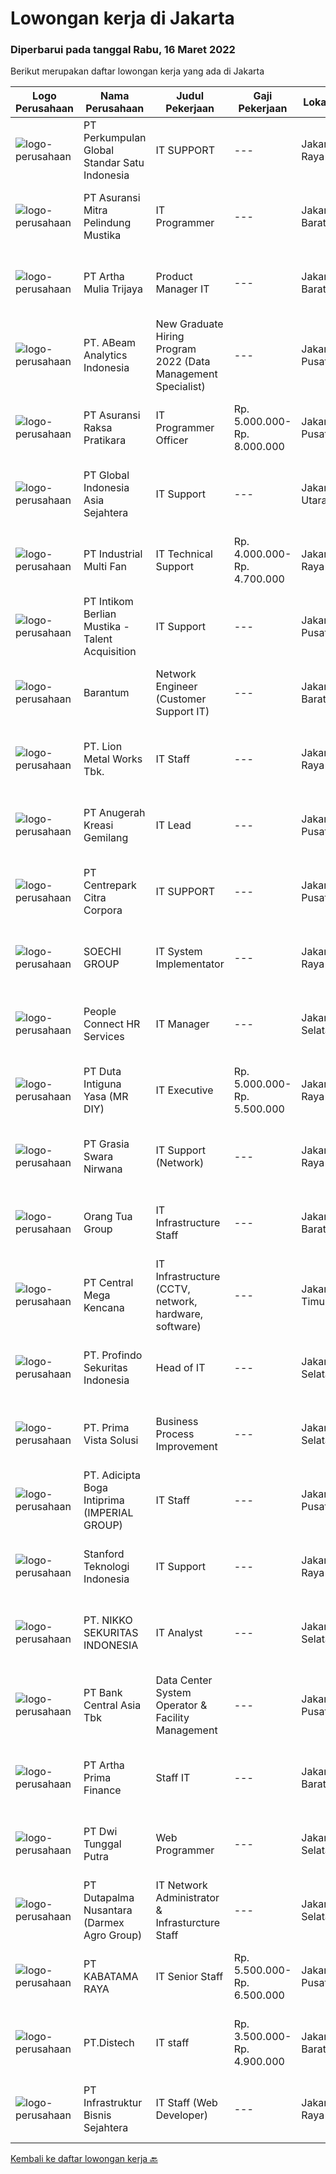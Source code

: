 
  # Lowongan kerja di Jakarta

  ### Diperbarui pada tanggal Rabu, 16 Maret 2022

  Berikut merupakan daftar lowongan kerja yang ada di Jakarta

  |Logo Perusahaan | Nama Perusahaan | Judul Pekerjaan | Gaji Pekerjaan | Lokasi | Deskripsi | Tanggal diunggah | Pranala |
  | -------------- | --------------- | --------------- | --------- | --------- | -------------- | ------- | ----------- |
  |![logo-perusahaan](https://image-service-cdn.seek.com.au/029c0c57864b1ac3a6319306e2a072254fbd03df/ee4dce1061f3f616224767ad58cb2fc751b8d2dc)|PT Perkumpulan Global Standar Satu Indonesia|IT SUPPORT|---|Jakarta Raya|Basic requirement : Education : Bachelor Degree Windows Operation WINDOWS SERVER 2012 R2 Troubleshooting        Understanding Database (basic)     ...|Senin, 14 Maret 2022|https://www.jobstreet.co.id/id/job/it-support-3820280?token=0~b3ad75d1-8f6e-4abf-a769-bfdb0fa5f219&sectionRank=1&jobId=jobstreet-id-job-3820280|
|![logo-perusahaan](https://image-service-cdn.seek.com.au/e482a8d445a7fabaa9101c654d20787909db07be/ee4dce1061f3f616224767ad58cb2fc751b8d2dc)|PT Asuransi Mitra Pelindung Mustika|IT Programmer|---|Jakarta Barat|IT DeveloperJob Description :1.      Develop and implement IT System2.      Monitoring and maintenance IT System and Software3.      Monitoring and...|Selasa, 15 Maret 2022|https://www.jobstreet.co.id/id/job/it-programmer-3821725?token=0~b3ad75d1-8f6e-4abf-a769-bfdb0fa5f219&sectionRank=2&jobId=jobstreet-id-job-3821725|
|![logo-perusahaan](https://image-service-cdn.seek.com.au/2abf327a93a1e5299bef2229675477630a636588/ee4dce1061f3f616224767ad58cb2fc751b8d2dc)|PT Artha Mulia Trijaya|Product Manager IT|---|Jakarta Barat|IT Product Business Development Memiliki Pengalaman Sebagai Business Development Produk IT terutama IT Infra atau Network SecurtyProduct Memiliki...|Selasa, 15 Maret 2022|https://www.jobstreet.co.id/id/job/product-manager-it-3821779?token=0~b3ad75d1-8f6e-4abf-a769-bfdb0fa5f219&sectionRank=3&jobId=jobstreet-id-job-3821779|
|![logo-perusahaan](https://image-service-cdn.seek.com.au/c17d371ea6d6886d21616ab506f4ddc510864504/ee4dce1061f3f616224767ad58cb2fc751b8d2dc)|PT. ABeam Analytics Indonesia|New Graduate Hiring Program 2022 (Data Management Specialist)|---|Jakarta Pusat|Apply to our Linkedin Page!https://www.linkedin.com/jobs/view/2945795857(We will only accept your application through our Linkedin Page)New Graduate...|Selasa, 15 Maret 2022|https://www.jobstreet.co.id/id/job/new-graduate-hiring-program-2022-data-management-specialist-3821757?token=0~b3ad75d1-8f6e-4abf-a769-bfdb0fa5f219&sectionRank=4&jobId=jobstreet-id-job-3821757|
|![logo-perusahaan](https://image-service-cdn.seek.com.au/9e03aa8962b35e27e978900a459c0f8532eda03c/ee4dce1061f3f616224767ad58cb2fc751b8d2dc)|PT Asuransi Raksa Pratikara|IT Programmer Officer|Rp. 5.000.000-Rp. 8.000.000|Jakarta Pusat|We are looking for young and talented fresh graduates to become one of our IT Programmer.Requirements : S1 Fresh graduate from reputable university...|Selasa, 15 Maret 2022|https://www.jobstreet.co.id/id/job/it-programmer-officer-3820657?token=0~b3ad75d1-8f6e-4abf-a769-bfdb0fa5f219&sectionRank=5&jobId=jobstreet-id-job-3820657|
|![logo-perusahaan](https://image-service-cdn.seek.com.au/31a5ed8651ade3bb9a2b2761e3dc59dda1e4c90d/ee4dce1061f3f616224767ad58cb2fc751b8d2dc)|PT Global Indonesia Asia Sejahtera|IT Support|---|Jakarta Utara|Job Description: Memahami Konfigurasi Router Mikrotik (Diutamakan) Melakukan Maintenance Server Melakukan Komunikasi Dengan Pihak Eksternal (Isp,...|Selasa, 15 Maret 2022|https://www.jobstreet.co.id/id/job/it-support-3822147?token=0~b3ad75d1-8f6e-4abf-a769-bfdb0fa5f219&sectionRank=6&jobId=jobstreet-id-job-3822147|
|![logo-perusahaan](https://image-service-cdn.seek.com.au/d867f2bac1efa061cbd2bf1cab4bfb9570eda82b/ee4dce1061f3f616224767ad58cb2fc751b8d2dc)|PT Industrial Multi Fan|IT Technical Support|Rp. 4.000.000-Rp. 4.700.000|Jakarta Raya|Melakukan pemecahan masalah teknis / fisik di outlet maupun office Mendiagnosa, memecahkan dan menyelesaikan masalah dari perangkat keras dan...|Selasa, 15 Maret 2022|https://www.jobstreet.co.id/id/job/it-technical-support-3821363?token=0~b3ad75d1-8f6e-4abf-a769-bfdb0fa5f219&sectionRank=7&jobId=jobstreet-id-job-3821363|
|![logo-perusahaan](https://image-service-cdn.seek.com.au/a5ed087c91d94dac0c755515ba2459975f37a3de/ee4dce1061f3f616224767ad58cb2fc751b8d2dc)|PT Intikom Berlian Mustika - Talent Acquisition|IT Support|---|Jakarta Pusat|Candidate must possess at least Diploma, Bachelor's Degree in Computer Science/Information Technology or equivalent. At least 3 Year(s) of working...|Selasa, 15 Maret 2022|https://www.jobstreet.co.id/id/job/it-support-3821216?token=0~b3ad75d1-8f6e-4abf-a769-bfdb0fa5f219&sectionRank=8&jobId=jobstreet-id-job-3821216|
|![logo-perusahaan](https://image-service-cdn.seek.com.au/e2ce39f092c810ef6ee6b394160ad470051b47dd/ee4dce1061f3f616224767ad58cb2fc751b8d2dc)|Barantum|Network Engineer (Customer Support IT)|---|Jakarta Barat|Job Desc·      Handle chat &amp; telepon dari costumer. Sekaligus melakukan ekskalasi ticket klien·      Maintenance troubleshooting &amp;...|Selasa, 15 Maret 2022|https://www.jobstreet.co.id/id/job/network-engineer-customer-support-it-3821308?token=0~b3ad75d1-8f6e-4abf-a769-bfdb0fa5f219&sectionRank=9&jobId=jobstreet-id-job-3821308|
|![logo-perusahaan](https://image-service-cdn.seek.com.au/deac89795619c766f7670fbb98486c34da261b02/ee4dce1061f3f616224767ad58cb2fc751b8d2dc)|PT. Lion Metal Works Tbk.|IT Staff|---|Jakarta Raya|Requirements : Maximum 25 years old. Diploma Degree or Bachelor degree in Information technology or information system. Fresh graduate are welcome to...|Selasa, 15 Maret 2022|https://www.jobstreet.co.id/id/job/it-staff-3821395?token=0~b3ad75d1-8f6e-4abf-a769-bfdb0fa5f219&sectionRank=10&jobId=jobstreet-id-job-3821395|
|![logo-perusahaan](https://image-service-cdn.seek.com.au/8fcfd5e120d79f4723230c42360c893bcc0c7d99/ee4dce1061f3f616224767ad58cb2fc751b8d2dc)|PT Anugerah Kreasi Gemilang|IT Lead|---|Jakarta Pusat|We are part of startup company that focused on Games Publishing, Intellectual Property Management, and Esports Organization. AKG Games aims to be a...|Minggu, 13 Maret 2022|https://www.jobstreet.co.id/id/job/it-lead-3808363?token=0~b3ad75d1-8f6e-4abf-a769-bfdb0fa5f219&sectionRank=11&jobId=jobstreet-id-job-3808363|
|![logo-perusahaan](https://image-service-cdn.seek.com.au/125509e22c818e71296f1bbefe0574502793ec7a/ee4dce1061f3f616224767ad58cb2fc751b8d2dc)|PT Centrepark Citra Corpora|IT SUPPORT|---|Jakarta Pusat|Keuntungan·        Kesempatan untuk Berkembang·        Jaringan Bisnis yang Lebih Luas, Penuh dengan Inovasi·        Lingkungan Kerja yang...|Selasa, 15 Maret 2022|https://www.jobstreet.co.id/id/job/it-support-3820676?token=0~b3ad75d1-8f6e-4abf-a769-bfdb0fa5f219&sectionRank=12&jobId=jobstreet-id-job-3820676|
|![logo-perusahaan](https://image-service-cdn.seek.com.au/d487b01d987a397cf145f30f7a54e8c4a3212f7a/ee4dce1061f3f616224767ad58cb2fc751b8d2dc)|SOECHI GROUP|IT System Implementator|---|Jakarta Raya|GAMBARAN UMUM PEKERJAAN :Bertanggung jawab untuk menyediakan support bagi user untuk setiap sistem IT yang digunakan oleh organisasiRINCIAN PEKERJAAN...|Selasa, 15 Maret 2022|https://www.jobstreet.co.id/id/job/it-system-implementator-3821217?token=0~b3ad75d1-8f6e-4abf-a769-bfdb0fa5f219&sectionRank=13&jobId=jobstreet-id-job-3821217|
|![logo-perusahaan](https://image-service-cdn.seek.com.au/6520b442df3c438bc18c33e73c09a2fa47f31f8a/ee4dce1061f3f616224767ad58cb2fc751b8d2dc)|People Connect HR Services|IT Manager|---|Jakarta Selatan|In this position, you will be responsible and accountable for the smooth running of our computer systems within the limits of requirements,...|Selasa, 15 Maret 2022|https://www.jobstreet.co.id/id/job/it-manager-3821296?token=0~b3ad75d1-8f6e-4abf-a769-bfdb0fa5f219&sectionRank=14&jobId=jobstreet-id-job-3821296|
|![logo-perusahaan](https://image-service-cdn.seek.com.au/4d3e04243283028fdd3ed59dcab93cfed48bd751/ee4dce1061f3f616224767ad58cb2fc751b8d2dc)|PT Duta Intiguna Yasa (MR DIY)|IT Executive|Rp. 5.000.000-Rp. 5.500.000|Jakarta Raya|Job Description :·      Supporting database and administration in IT Department·      Supporting stores managementsRequirements :·      Max. 25 years...|Selasa, 15 Maret 2022|https://www.jobstreet.co.id/id/job/it-executive-3820784?token=0~b3ad75d1-8f6e-4abf-a769-bfdb0fa5f219&sectionRank=15&jobId=jobstreet-id-job-3820784|
|![logo-perusahaan](https://image-service-cdn.seek.com.au/5ac5bbb8acc97d52ba836713c2e2060ce84a3a6d/ee4dce1061f3f616224767ad58cb2fc751b8d2dc)|PT Grasia Swara Nirwana|IT Support (Network)|---|Jakarta Raya|Tanggung jawab : Bertanggungjawab melaksanakan kegiatan operasional Melakukan pemasangan, perawatan dan perbaikan serta pengoperasian jaringan system...|Selasa, 15 Maret 2022|https://www.jobstreet.co.id/id/job/it-support-network-3822221?token=0~b3ad75d1-8f6e-4abf-a769-bfdb0fa5f219&sectionRank=16&jobId=jobstreet-id-job-3822221|
|![logo-perusahaan](https://image-service-cdn.seek.com.au/bfdb00c0adbf988c12035f2d57bf67300ceec9e4/ee4dce1061f3f616224767ad58cb2fc751b8d2dc)|Orang Tua Group|IT Infrastructure Staff|---|Jakarta Barat|Job Description: Performing installation, troubleshooting Server (Windows, Centos Virtualisai, Active Directory) Installation and troubleshooting of...|Rabu, 16 Maret 2022|https://www.jobstreet.co.id/id/job/it-infrastructure-staff-3822411?token=0~b3ad75d1-8f6e-4abf-a769-bfdb0fa5f219&sectionRank=17&jobId=jobstreet-id-job-3822411|
|![logo-perusahaan](https://image-service-cdn.seek.com.au/9b52fef82892a49f4a34879ca04e63534ac5d07a/ee4dce1061f3f616224767ad58cb2fc751b8d2dc)|PT Central Mega Kencana|IT Infrastructure (CCTV, network, hardware, software)|---|Jakarta Timur|RESPONSIBILITY : Install and maintain CCTV Install and maintain laptop (hardware and software) Maintain network (MikroTik, PPTP) Responsible for...|Selasa, 15 Maret 2022|https://www.jobstreet.co.id/id/job/it-infrastructure-cctv-network-hardware-software-3822120?token=0~b3ad75d1-8f6e-4abf-a769-bfdb0fa5f219&sectionRank=18&jobId=jobstreet-id-job-3822120|
|![logo-perusahaan](https://image-service-cdn.seek.com.au/70be32792a5be1c5ae73299656d2fb56e0b2d997/ee4dce1061f3f616224767ad58cb2fc751b8d2dc)|PT. Profindo Sekuritas Indonesia|Head of IT|---|Jakarta Selatan|Kualifikasi Pekerjaan: Berumur maksimal 35 tahun Pendidikan minimal S1 Teknik Informatika atau terkait Pengalaman kerja minimal 3 tahun sebagai Head...|Selasa, 15 Maret 2022|https://www.jobstreet.co.id/id/job/head-of-it-3821523?token=0~b3ad75d1-8f6e-4abf-a769-bfdb0fa5f219&sectionRank=19&jobId=jobstreet-id-job-3821523|
|![logo-perusahaan](https://image-service-cdn.seek.com.au/ce4b80847a582947f0cb762395d3cc8ea205435a/ee4dce1061f3f616224767ad58cb2fc751b8d2dc)|PT. Prima Vista Solusi|Business Process Improvement|---|Jakarta Selatan|Reviewing and evaluating the company's business processes and provide recommendations for improvement and development to increase overall efficiency...|Selasa, 15 Maret 2022|https://www.jobstreet.co.id/id/job/business-process-improvement-3821628?token=0~b3ad75d1-8f6e-4abf-a769-bfdb0fa5f219&sectionRank=20&jobId=jobstreet-id-job-3821628|
|![logo-perusahaan](https://image-service-cdn.seek.com.au/460c037a350c4dc877f4b11b5f03debe152288e0/ee4dce1061f3f616224767ad58cb2fc751b8d2dc)|PT. Adicipta Boga Intiprima (IMPERIAL GROUP)|IT Staff|---|Jakarta Pusat|KUALIFIKASI Pendidikan min. S1 Komputer / Teknik Informasi Usia maks. 28 tahun Memiliki pengalaman min. 1 tahun sebagai IT Staff di bidang F&amp;B...|Senin, 14 Maret 2022|https://www.jobstreet.co.id/id/job/it-staff-3819357?token=0~b3ad75d1-8f6e-4abf-a769-bfdb0fa5f219&sectionRank=21&jobId=jobstreet-id-job-3819357|
|![logo-perusahaan](https://i.ibb.co/sqvTCh9/112815900-stock-vector-no-image-available-icon-flat-vector.webp)|Stanford Teknologi Indonesia|IT Support|---|Jakarta Raya|Job Description : Installation, configuration and maintenance of hardware (Hardware POS), software, systems, networks. Repair and replace equipment as...|Senin, 14 Maret 2022|https://www.jobstreet.co.id/id/job/it-support-3819241?token=0~b3ad75d1-8f6e-4abf-a769-bfdb0fa5f219&sectionRank=22&jobId=jobstreet-id-job-3819241|
|![logo-perusahaan](https://image-service-cdn.seek.com.au/cc1b8aeb3e82e29f6227920c9698197deb3c5806/ee4dce1061f3f616224767ad58cb2fc751b8d2dc)|PT. NIKKO SEKURITAS INDONESIA|IT Analyst|---|Jakarta Selatan|Provide support to users related to the use of the application. Conduct business and user requirement analysis. Create documentations for every bugs...|Selasa, 15 Maret 2022|https://www.jobstreet.co.id/id/job/it-analyst-3821499?token=0~b3ad75d1-8f6e-4abf-a769-bfdb0fa5f219&sectionRank=23&jobId=jobstreet-id-job-3821499|
|![logo-perusahaan](https://image-service-cdn.seek.com.au/a979b0d1bb923663dcad93d727b6f14a749c41ad/ee4dce1061f3f616224767ad58cb2fc751b8d2dc)|PT Bank Central Asia Tbk|Data Center System Operator & Facility Management|---|Jakarta Pusat|Perkembangan teknologi yang kian pesat merupakan salah satu tantangan yang harus dihadapi oleh semua perusahaan di Indonesia, termasuk BCA. Menjawab...|Rabu, 16 Maret 2022|https://www.jobstreet.co.id/id/job/data-center-system-operator-facility-management-3822428?token=0~b3ad75d1-8f6e-4abf-a769-bfdb0fa5f219&sectionRank=24&jobId=jobstreet-id-job-3822428|
|![logo-perusahaan](https://image-service-cdn.seek.com.au/cad3d6667fc3d2d6c5830aa38df8e8bd15659038/ee4dce1061f3f616224767ad58cb2fc751b8d2dc)|PT Artha Prima Finance|Staff IT|---|Jakarta Barat|IT STAFFKompetensi Utama:•  Usia maksimal 28 tahun•  Pendidikan S1 Teknik Informatika/ Sistem Informasi.•  Memiliki kemampuan Analisa yang...|Senin, 14 Maret 2022|https://www.jobstreet.co.id/id/job/staff-it-3820192?token=0~b3ad75d1-8f6e-4abf-a769-bfdb0fa5f219&sectionRank=25&jobId=jobstreet-id-job-3820192|
|![logo-perusahaan](https://image-service-cdn.seek.com.au/4791c427f873f2a4b0ac3451cc4a624446f27748/ee4dce1061f3f616224767ad58cb2fc751b8d2dc)|PT Dwi Tunggal Putra|Web Programmer|---|Jakarta Selatan|Tanggung Jawab :1. mengembangkan / Membuat , merevisi, bug fix dan mengembangkan modul baru pada aplikasi web.2. Berinovasi dengan ide-ide baru untuk...|Selasa, 15 Maret 2022|https://www.jobstreet.co.id/id/job/web-programmer-3822113?token=0~b3ad75d1-8f6e-4abf-a769-bfdb0fa5f219&sectionRank=26&jobId=jobstreet-id-job-3822113|
|![logo-perusahaan](https://image-service-cdn.seek.com.au/f4dd7a91e126f6a57f82fa61ed22cecec958da34/ee4dce1061f3f616224767ad58cb2fc751b8d2dc)|PT Dutapalma Nusantara (Darmex Agro Group)|IT Network Administrator & Infrasturcture Staff|---|Jakarta Selatan|Job Desc : Bertanggung jawab atas seluruh perangkat Data Center seperti Server, Swicth, Firewall, NAS, UPS Memantau &amp; memastikan performance...|Selasa, 15 Maret 2022|https://www.jobstreet.co.id/id/job/it-network-administrator-infrasturcture-staff-3821715?token=0~b3ad75d1-8f6e-4abf-a769-bfdb0fa5f219&sectionRank=27&jobId=jobstreet-id-job-3821715|
|![logo-perusahaan](https://image-service-cdn.seek.com.au/fe77fa0b24dc8a7d07f43e221d6c51b1577c3ecb/ee4dce1061f3f616224767ad58cb2fc751b8d2dc)|PT KABATAMA RAYA|IT Senior Staff|Rp. 5.500.000-Rp. 6.500.000|Jakarta Pusat|Job Descriptions : Review new solustions and improve the resilence of the current network and system environment. Plan deploy and monitor IT...|Selasa, 15 Maret 2022|https://www.jobstreet.co.id/id/job/it-senior-staff-3821113?token=0~b3ad75d1-8f6e-4abf-a769-bfdb0fa5f219&sectionRank=28&jobId=jobstreet-id-job-3821113|
|![logo-perusahaan](https://i.ibb.co/sqvTCh9/112815900-stock-vector-no-image-available-icon-flat-vector.webp)|PT.Distech|IT staff|Rp. 3.500.000-Rp. 4.900.000|Jakarta Barat|menguasai software desain 2 dan 3 dimensi mampu membuat tool marketing (brosur, spanduk, flyer dsb ) memahami spesifikasi product Komputer /hardware...|Senin, 14 Maret 2022|https://www.jobstreet.co.id/id/job/it-staff-3820265?token=0~b3ad75d1-8f6e-4abf-a769-bfdb0fa5f219&sectionRank=29&jobId=jobstreet-id-job-3820265|
|![logo-perusahaan](https://image-service-cdn.seek.com.au/a873fba6d62360e36e4fdd2e74d6297a2810d19d/ee4dce1061f3f616224767ad58cb2fc751b8d2dc)|PT Infrastruktur Bisnis Sejahtera|IT Staff (Web Developer)|---|Jakarta Raya|Kualifikasi: Pendidikan Minima S1 Teknik Informatika / Sistem Informasi Pengalaman dibidang yang sama minimal 2 tahun Menguasai kemampuan bidang web...|Selasa, 15 Maret 2022|https://www.jobstreet.co.id/id/job/it-staff-web-developer-3821245?token=0~b3ad75d1-8f6e-4abf-a769-bfdb0fa5f219&sectionRank=30&jobId=jobstreet-id-job-3821245|


  [Kembali ke daftar lowongan kerja 🔙](../README.md#daftar-lowongan-kerja)
  